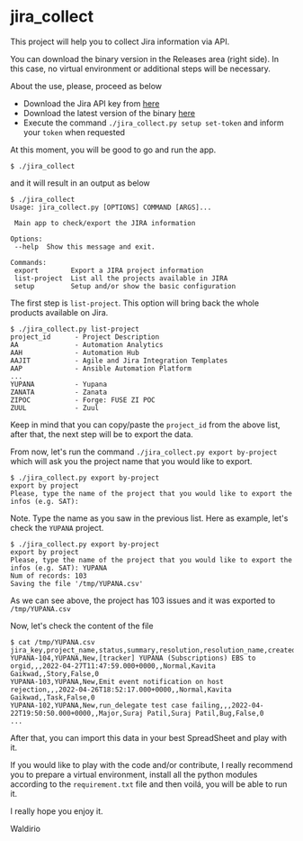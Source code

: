 # jira_collect

This project will help you to collect Jira information via API.

You can download the binary version in the Releases area (right side). In this case, no virtual environment or additional steps will be necessary.

About the use, please, proceed as below

 - Download the Jira API key from [here](https://issues.redhat.com/secure/ViewProfile.jspa)
 - Download the latest version of the binary [here](https://github.com/waldirio/jira_collect/releases/latest)
 - Execute the command `./jira_collect.py setup set-token` and inform your `token` when requested

 At this moment, you will be good to go and run the app.

 ```
 $ ./jira_collect
 ```
 and it will result in an output as below
 ```
$ ./jira_collect
Usage: jira_collect.py [OPTIONS] COMMAND [ARGS]...

  Main app to check/export the JIRA information

Options:
  --help  Show this message and exit.

Commands:
  export        Export a JIRA project information
  list-project  List all the projects available in JIRA
  setup         Setup and/or show the basic configuration
 ```

The first step is `list-project`. This option will bring back the whole products available on Jira.
```
$ ./jira_collect.py list-project
project_id      - Project Description
AA              - Automation Analytics
AAH             - Automation Hub
AAJIT           - Agile and Jira Integration Templates
AAP             - Ansible Automation Platform
...
YUPANA          - Yupana
ZANATA          - Zanata
ZIPOC           - Forge: FUSE ZI POC
ZUUL            - Zuul
```
Keep in mind that you can copy/paste the `project_id` from the above list, after that, the next step will be to export the data.

From now, let's run the command `./jira_collect.py export by-project` which will ask you the project name that you would like to export.
```
$ ./jira_collect.py export by-project
export by project
Please, type the name of the project that you would like to export the infos (e.g. SAT):
```
Note. Type the name as you saw in the previous list. Here as example, let's check the `YUPANA` project.

```
$ ./jira_collect.py export by-project
export by project
Please, type the name of the project that you would like to export the infos (e.g. SAT): YUPANA
Num of records: 103
Saving the file '/tmp/YUPANA.csv'
```

As we can see above, the project has 103 issues and it was exported to `/tmp/YUPANA.csv`

Now, let's check the content of the file
```
$ cat /tmp/YUPANA.csv
jira_key,project_name,status,summary,resolution,resolution_name,created,resolutiondate,priority,reporter,assignee,type,sub_task,customer_cases
YUPANA-104,YUPANA,New,[tracker] YUPANA (Subscriptions) EBS to orgid,,,2022-04-27T11:47:59.000+0000,,Normal,Kavita Gaikwad,,Story,False,0
YUPANA-103,YUPANA,New,Emit event notification on host rejection,,,2022-04-26T18:52:17.000+0000,,Normal,Kavita Gaikwad,,Task,False,0
YUPANA-102,YUPANA,New,run_delegate test case failing,,,2022-04-22T19:50:50.000+0000,,Major,Suraj Patil,Suraj Patil,Bug,False,0
...
```
After that, you can import this data in your best SpreadSheet and play with it.


If you would like to play with the code and/or contribute, I really recommend you to prepare a virtual environment, install all the python modules according to the `requirement.txt` file and then voilá, you will be able to run it.


I really hope you enjoy it.

Waldirio
